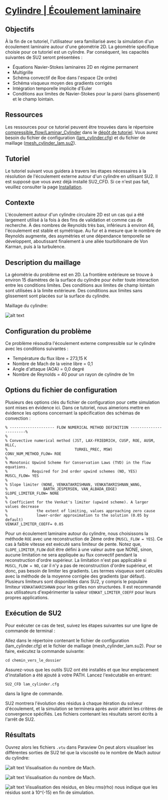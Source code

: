 # [Cylindre | Écoulement laminaire](https://su2code.github.io/tutorials/Inviscid_Wedge/)

## Objectifs
À la fin de ce tutoriel, l'utilisateur sera familiarisé avec la simulation d'un écoulement laminaire autour d'une géométrie 2D.
La géométrie spécifique choisie pour ce tutoriel est un cylindre. Par conséquent, les capacités suivantes de SU2 seront présentées :

- Équations Navier-Stokes laminaires 2D en régime permanent
- Multigrille
- Schéma convectif de Roe dans l'espace (2e ordre)
- Schéma visqueux moyen des gradients corrigés
- Intégration temporelle implicite d'Euler
- Conditions aux limites de Navier-Stokes pour la paroi (sans glissement) et le champ lointain.

## Ressources
Les ressources pour ce tutoriel peuvent être trouvées dans le répertoire [compressible_flow/Laminar_Cylinder](https://github.com/su2code/Tutorials/tree/master/compressible_flow/Laminar_Cylinder) dans le [dépôt de tutoriel](https://github.com/su2code/Tutorials).
Vous aurez besoin du fichier de configuration ([lam_cylinder.cfg](https://github.com/su2code/Tutorials/tree/master/compressible_flow/Laminar_Cylinder/lam_cylinder.cfg)) et du fichier de maillage ([mesh_cylinder_lam.su2](https://github.com/su2code/Tutorials/tree/master/compressible_flow/Laminar_Cylinder/mesh_cylinder_lam.su2)).

## Tutoriel
Le tutoriel suivant vous guidera à travers les étapes nécessaires à la résolution de l'écoulement externe autour d'un cylindre en utilisant SU2.
Il est supposé que vous avez déjà installé SU2_CFD. Si ce n'est pas fait, veuillez consulter la page [Installation](https://su2clc.github.io/su2_clc/installation).

## Contexte
L'écoulement autour d'un cylindre circulaire 2D est un cas qui a été largement utilisé à la fois à des fins de validation et comme cas de recherche.
À des nombres de Reynolds très bas, inférieurs à environ 46, l'écoulement est stable et symétrique.
Au fur et à mesure que le nombre de Reynolds augmente, des asymétries et une dépendance temporelle se développent, aboutissant finalement à une allée tourbillonaire de Von Karman, puis à la turbulence.

## Description du maillage
La géométrie du problème est en 2D.
La frontière extérieure se trouve à environ 15 diamètres de la surface du cylindre pour éviter toute interaction entre les conditions limites.
Des conditions aux limites de champ lointain sont utilisées à la limite extérieure. Des conditions aux limites sans glissement sont placées sur la surface du cylindre.

Maillage du cylindre:

![alt text](https://raw.githubusercontent.com/SU2CLC/su2_clc/main/simulations/figures/laminar_cylinder/mesh.png "Maillage du cylindre")

## Configuration du problème
Ce problème résoudra l'écoulement externe compressible sur le cylindre avec les conditions suivantes :

- Température du flux libre = 273,15 K
- Nombre de Mach de la veine libre = 0,1
- Angle d'attaque (AOA) = 0,0 degré
- Nombre de Reynolds = 40 pour un rayon de cylindre de 1m

## Options du fichier de configuration
Plusieurs des options clés du fichier de configuration pour cette simulation sont mises en évidence ici.
Dans ce tutoriel, nous aimerions mettre en évidence les options concernant la spécification des schémas de convection :

```
% -------------------- FLOW NUMERICAL METHOD DEFINITION -----------------------%
%
% Convective numerical method (JST, LAX-FRIEDRICH, CUSP, ROE, AUSM, HLLC,
%                              TURKEL_PREC, MSW)
CONV_NUM_METHOD_FLOW= ROE
%
% Monotonic Upwind Scheme for Conservation Laws (TVD) in the flow equations.
%           Required for 2nd order upwind schemes (NO, YES)
MUSCL_FLOW= YES
%
% Slope limiter (NONE, VENKATAKRISHNAN, VENKATAKRISHNAN_WANG,
%                BARTH_JESPERSEN, VAN_ALBADA_EDGE)
SLOPE_LIMITER_FLOW= NONE
%
% Coefficient for the Venkat's limiter (upwind scheme). A larger values decrease
%             the extent of limiting, values approaching zero cause
%             lower-order approximation to the solution (0.05 by default)
VENKAT_LIMITER_COEFF= 0.05
```

Pour un écoulement laminaire autour du cylindre, nous choisissons la méthode `ROE` avec une reconstruction de 2ème ordre (`MUSCL_FLOW = YES`).
Ce cas à faible vitesse est exécuté sans limiteur de pente.
Notez que, `SLOPE_LIMITER_FLOW` doit être défini à une valeur autre que NONE, sinon, aucune limitation ne sera appliquée au flux convectif pendant la reconstruction d'ordre supérieur.
La limitation n'est pas applicable si `MUSCL_FLOW = NO`, car il n'y a pas de reconstruction d'ordre supérieur, et donc, pas besoin de limiter les gradients.
Les termes visqueux sont calculés avec la méthode de la moyenne corrigée des gradients (par défaut). Plusieurs limiteurs sont disponibles dans SU2, y compris le populaire limiteur `VENKATAKRISHNAN` pour les grilles non structurées.
Il est recommandé aux utilisateurs d'expérimenter la valeur `VENKAT_LIMITER_COEFF` pour leurs propres applications.

## Exécution de SU2
Pour exécuter ce cas de test, suivez les étapes suivantes sur une ligne de commande de terminal :

Allez dans le répertoire contenant le fichier de configuration (lam_cylinder.cfg) et le fichier de maillage (mesh_cylinder_lam.su2).
Pour se faire, exécutez la commande suivante:

```
cd chemin_vers_le_dossier
```

Assurez-vous que les outils SU2 ont été installés et que leur emplacement d'installation a été ajouté à votre PATH.
Lancez l'exécutable en entrant:

```
SU2_CFD lam_cylinder.cfg
```
dans la ligne de commande.

SU2 montrera l'évolution des résidus à chaque itération du solveur d'écoulement, et la simulation se terminera après avoir atteint les critères de convergence spécifiés.
Les fichiers contenant les résultats seront écrits à l'arrêt de SU2.

## Résultats
Ouvrez alors les fichiers `.vtu` dans Paraview
On peut alors visualiser les différentes sorties de SU2 tel que la viscosité ou le nombre de Mach autour du cylindre:

![alt text](https://raw.githubusercontent.com/SU2CLC/su2_clc/main/simulations/figures/laminar_cylinder/mach.png "Nombre de Mach autour du cylindre")
Visualisation du nombre de Mach.

![alt text](https://raw.githubusercontent.com/SU2CLC/su2_clc/main/simulations/figures/laminar_cylinder/viscosity.png "Viscosité autour du cylindre")
Visualisation du nombre de Mach.

![alt text](https://raw.githubusercontent.com/SU2CLC/su2_clc/main/simulations/figures/laminar_cylinder/residual.png "Résidu")
Visualisation des résidus, en bleu rms(rho) nous indique que les résidus sont à 10^(-15) en fin de simulation.
